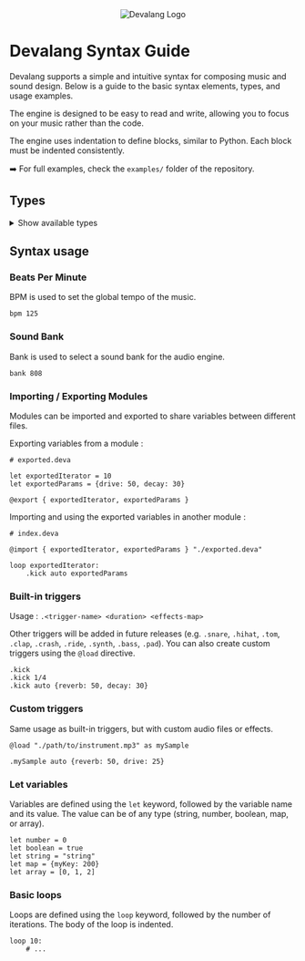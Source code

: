 <div align="center">
    <img src="https://firebasestorage.googleapis.com/v0/b/devaloop-labs.firebasestorage.app/o/devalang-teal-logo.svg?alt=media&token=d2a5705a-1eba-4b49-88e6-895a761fb7f7" alt="Devalang Logo">
</div>

# Devalang Syntax Guide

Devalang supports a simple and intuitive syntax for composing music and sound design. Below is a guide to the basic syntax elements, types, and usage examples.

The engine is designed to be easy to read and write, allowing you to focus on your music rather than the code.

The engine uses indentation to define blocks, similar to Python. Each block must be indented consistently.

➡️ For full examples, check the `examples/` folder of the repository.

## Types

<details>
<summary>Show available types</summary>

### String

Strings are defined using double quotes.

```deva
let string = "myValue"
```

### Number

Numbers can be integers or floating-point values. They do not require quotes.

```deva
let number = 99
```

### Boolean

Booleans can be either `true` or `false` without quotes.

```deva
let boolean = false
```

### Map

Maps are key-value pairs defined using curly braces. Keys are strings, and values can be of any type (string, number, boolean, map, or array).

```deva
let map = {myKey: 99}
```

### Array

Arrays are ordered lists of values defined using square brackets. Values can be of any type (string, number, boolean, map, or array).

```deva
let array = [3, 4]
```

</details>

## Syntax usage

### Beats Per Minute

BPM is used to set the global tempo of the music.

```deva
bpm 125
```

### Sound Bank

Bank is used to select a sound bank for the audio engine.

```deva
bank 808
```

### Importing / Exporting Modules

Modules can be imported and exported to share variables between different files.

Exporting variables from a module :

```deva
# exported.deva

let exportedIterator = 10
let exportedParams = {drive: 50, decay: 30}

@export { exportedIterator, exportedParams }
```

Importing and using the exported variables in another module :

```deva
# index.deva

@import { exportedIterator, exportedParams } "./exported.deva"

loop exportedIterator:
    .kick auto exportedParams
```

### Built-in triggers

Usage : `.<trigger-name> <duration> <effects-map>`

Other triggers will be added in future releases (e.g. `.snare`, `.hihat`, `.tom`, `.clap`, `.crash`, `.ride`, `.synth`, `.bass`, `.pad`).
You can also create custom triggers using the `@load` directive.

```deva
.kick
.kick 1/4
.kick auto {reverb: 50, decay: 30}
```

### Custom triggers

Same usage as built-in triggers, but with custom audio files or effects.

```deva
@load "./path/to/instrument.mp3" as mySample

.mySample auto {reverb: 50, drive: 25}
```

### Let variables

Variables are defined using the `let` keyword, followed by the variable name and its value. The value can be of any type (string, number, boolean, map, or array).

```deva
let number = 0
let boolean = true
let string = "string"
let map = {myKey: 200}
let array = [0, 1, 2]
```

### Basic loops

Loops are defined using the `loop` keyword, followed by the number of iterations. The body of the loop is indented.

```deva
loop 10:
    # ...
```
